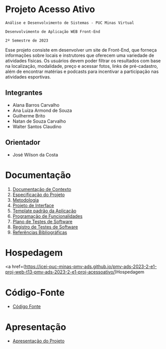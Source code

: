 # Projeto Acesso Ativo

`Análise e Desenvolvimento de Sistemas - PUC Minas Virtual`

`Desenvolvimento de Aplicação WEB Front-End`

`2º Semestre de 2023`

Esse projeto consiste em desenvolver um site de Front-End, que forneça informações sobre locais e instrutores que oferecem uma variedade de atividades físicas. Os usuários devem poder filtrar os resultados com base na localização, modalidade, preço e acessar fotos, links de pré-cadastro, além de encontrar matérias e podcasts para incentivar a participação nas atividades esportivas.

## Integrantes

* Alana Barros Carvalho
* Ana Luiza Armond de Souza
* Guilherme Brito
* Natan de Souza Carvalho
* Walter Santos Claudino

## Orientador

* José Wilson da Costa

# Documentação

<ol>
<li><a href="documentos/01-Documentação de Contexto.md"> Documentação de Contexto</a></li>
<li><a href="documentos/02-Especificação do Projeto.md"> Especificação do Projeto</a></li>
<li><a href="documentos/03-Metodologia.md"> Metodologia</a></li>
<li><a href="documentos/04-Projeto de Interface.md"> Projeto de Interface</a></li>
<li><a href="documentos/05-Template padrão da Aplicação.md"> Template padrão da Aplicação</a></li>
<li><a href="documentos/06-Programação de Funcionalidades.md"> Programação de Funcionalidades</a></li>
<li><a href="documentos/07-Plano de Testes de Software.md"> Plano de Testes de Software</a></li>
<li><a href="documentos/08-Registro de Testes de Software.md"> Registro de Testes de Software</a></li>
<li><a href="documentos/09-Referências.md"> Referências Bibliográficas</a></li>
</ol>

# Hospedagem

<a href=(https://icei-puc-minas-pmv-ads.github.io/pmv-ads-2023-2-e1-proj-web-t13-pmv-ads-2023-2-e1-proj-acessoativo/)Hospedagem</a>

# Código-Fonte

* <a href="codigo-fonte/README.md">Código Fonte</a>

# Apresentação

* <a href="apresentacao/README.md">Apresentação do Projeto</a>
